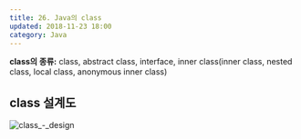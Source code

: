 ```yaml
---
title: 26. Java의 class
updated: 2018-11-23 18:00
category: Java
---
```


**class의 종류:** class, abstract class, interface, inner class(inner class, nested class, local class, anonymous inner class)

## class 설계도
![class_-_design](https://user-images.githubusercontent.com/36517195/49713556-99c14000-fc8c-11e8-8b56-1929fbfeff2f.gif)